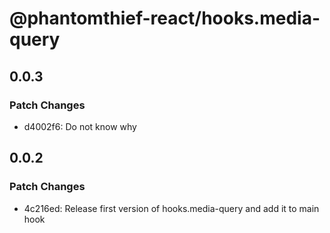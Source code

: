 # @phantomthief-react/hooks.media-query

## 0.0.3

### Patch Changes

- d4002f6: Do not know why

## 0.0.2

### Patch Changes

- 4c216ed: Release first version of hooks.media-query and add it to main hook
